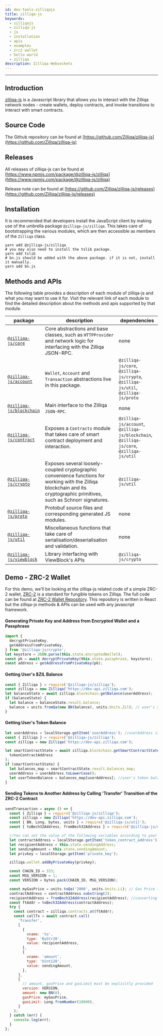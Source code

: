 ```yaml
---
id: dev-tools-zilliqajs
title: zilliqa-js
keywords:
  - zilliqajs
  - zilliqa-js
  - js
  - installation
  - apis
  - examples
  - zrc2 wallet
  - hello world
  - zilliqa
description: Zilliqa Websockets
---
```


---

## Introduction

[zilliqa-js](https://github.com/Zilliqa/zilliqa-js) is a Javascript library that allows you to interact with the Zilliqa network nodes - create wallets, deploy contracts, and invoke transitions to interact with smart contracts.

## Source Code

The Github repository can be found at [https://github.com/Zilliqa/zilliqa-js](https://github.com/Zilliqa/zilliqa-js)

## Releases

All releases of zilliqa-js can be found at [https://www.npmjs.com/package/@zilliqa-js/zilliqa](https://www.npmjs.com/package/@zilliqa-js/zilliqa)

Release note can be found at [https://github.com/Zilliqa/zilliqa-js/releases](https://github.com/Zilliqa/zilliqa-js/releases)

## Installation

It is recommended that developers install the JavaScript client by making use
of the umbrella package `@zilliqa-js/zilliqa`. This takes care of bootstrapping the various modules, which are then accessible as members of the
`Zilliqa` class.

```shell
yarn add @zilliqa-js/zilliqa
# you may also need to install the tslib package.
yarn add tslib
# bn.js should be added with the above package. if it is not, install it manually.
yarn add bn.js
```

## Methods and APIs

The following table provides a description of each module of zilliqa-js and what you may want to use it for. Visit the relevant link of each module to find the detailed description about the methods and apis supported by that module.

| package                                                                                                        | description                                                                                                                                                               | dependencies                                                                            |
| -------------------------------------------------------------------------------------------------------------- | ------------------------------------------------------------------------------------------------------------------------------------------------------------------------- | --------------------------------------------------------------------------------------- |
| [`@zilliqa-js/core`](https://github.com/Zilliqa/zilliqa-js/tree/dev-dapp/packages/zilliqa-js-core)             | Core abstractions and base classes, such as `HTTPProvider` and network logic for interfacing with the Zilliqa JSON-RPC.                                                   | none                                                                                    |
| [`@zilliqa-js/account`](https://github.com/Zilliqa/zilliqa-js/tree/dev-dapp/packages/zilliqa-js-account)       | `Wallet`, `Account` and `Transaction` abstractions live in this package.                                                                                                  | `@zilliqa-js/core`, `@zilliqa-js/crypto`, `@zilliqa-js/util`, `@zilliqa-js/proto`       |
| [`@zilliqa-js/blockchain`](https://github.com/Zilliqa/zilliqa-js/tree/dev-dapp/packages/zilliqa-js-blockchain) | Main interface to the Zilliqa `JSON-RPC`.                                                                                                                                 | none                                                                                    |
| [`@zilliqa-js/contract`](https://github.com/Zilliqa/zilliqa-js/tree/dev-dapp/packages/zilliqa-js-contract)     | Exposes a `Contracts` module that takes care of smart contract deployment and interaction.                                                                                | `@zilliqa-js/account`, `@zilliqa-js/blockchain`, `@zilliqa-js/core`, `@zilliqa-js/util` |
| [`@zilliqa-js/crypto`](https://github.com/Zilliqa/zilliqa-js/tree/dev-dapp/packages/zilliqa-js-crypto)         | Exposes several loosely-coupled cryptographic convenience functions for working with the Zilliqa blockchain and its cryptographic primitives, such as Schnorr signatures. | `@zilliqa-js/util`                                                                      |
| [`@zilliqa-js/proto`](https://github.com/Zilliqa/zilliqa-js/tree/dev-dapp/packages/zilliqa-js-proto)           | Protobuf source files and corresponding generated JS modules.                                                                                                             | none                                                                                    |
| [`@zilliqa-js/util`](https://github.com/Zilliqa/zilliqa-js/tree/dev-dapp/packages/zilliqa-js-util)             | Miscellaneous functions that take care of serialisation/deserialisation and validation.                                                                                   | none                                                                                    |
| [`@zilliqa-js/viewblock`](https://github.com/Ashlar/zilliqa-js-viewblock)                                      | Library interfacing with ViewBlock's APIs                                                                                                                                 | `@zilliqa-js/crypto`                                                                    |

## Demo - ZRC-2 Wallet

For this demo, we'll be looking at the zilliqa-js related code of a simple ZRC-2 wallet, [ZRC-2](https://github.com/Zilliqa/ZRC/blob/master/zrcs/zrc-2.md) is a standard for fungible tokens on Zilliqa.
The full code can be found at [ZRC-2 Wallet Repository](https://github.com/arnavvohra/dev-portal-examples/tree/master/zrc-2-wallet). This repository is written in React but the zilliqa-js methods & APIs can be used with any javascript framework.

#### Generating Private Key and Address from Encrypted Wallet and a Passphrase

```javascript
import {
  decryptPrivateKey,
  getAddressFromPrivateKey,
} from '@zilliqa-js/crypto';
let keystore = JSON.parse(this.state.encryptedWallet);
const pk = await decryptPrivateKey(this.state.passphrase, keystore);
const address = getAddressFromPrivateKey(pk);
```

#### Getting User's $ZIL Balance

```javascript
const { Zilliqa } = require('@zilliqa-js/zilliqa');
const zilliqa = new Zilliqa('https://dev-api.zilliqa.com');
let balanceState = await zilliqa.blockchain.getBalance(userAddress);
if (balanceState) {
  let balance = balanceState.result.balance;
  balance = units.fromQa(new BN(balance), units.Units.Zil); // user's $zil balance
}
```

#### Getting User's Token Balance

```javascript
let userAddress = localStorage.getItem('userAddress'); //userAddress is retrieved from localStorage in this example
const { Zilliqa } = require('@zilliqa-js/zilliqa');
const zilliqa = new Zilliqa('https://dev-api.zilliqa.com');

let smartContractState = await zilliqa.blockchain.getSmartContractState(
  tokenContractAddress
);
if (smartContractState) {
  let balances_map = smartContractState.result.balances_map;
  userAddress = userAddress.toLowerCase();
  let userTokenBalance = balances_map[userAddress]; //user's token balance
}
```

#### Sending Tokens to Another Address by Calling 'Transfer' Transition of the ZRC-2 Contract

```javascript
sendTransaction = async () => {
  const { Zilliqa } = require('@zilliqa-js/zilliqa');
  const zilliqa = new Zilliqa('https://dev-api.zilliqa.com');
  const { BN, Long, bytes, units } = require('@zilliqa-js/util');
  const { toBech32Address, fromBech32Address } = require('@zilliqa-js/crypto');

  //You can set the value of the following variables according to your liking
  let contractAddress = localStorage.getItem('token_contract_address');
  let recipientAddress = this.state.sendingAddress;
  let sendingAmount = this.state.sendingAmount;
  let privkey = localStorage.getItem('private_key');

  zilliqa.wallet.addByPrivateKey(privkey);

  const CHAIN_ID = 333;
  const MSG_VERSION = 1;
  const VERSION = bytes.pack(CHAIN_ID, MSG_VERSION);

  const myGasPrice = units.toQa('2000', units.Units.Li); // Gas Price that will be used by all transactions
  contractAddress = contractAddress.substring(2);
  recipientAddress = fromBech32Address(recipientAddress); //converting to ByStr20 format
  const ftAddr = toBech32Address(contractAddress);
  try {
    const contract = zilliqa.contracts.at(ftAddr);
    const callTx = await contract.call(
      'Transfer',
      [
        {
          vname: 'to',
          type: 'ByStr20',
          value: recipientAddress,
        },
        {
          vname: 'amount',
          type: 'Uint128',
          value: sendingAmount,
        },
      ],
      {
        // amount, gasPrice and gasLimit must be explicitly provided
        version: VERSION,
        amount: new BN(0),
        gasPrice: myGasPrice,
        gasLimit: Long.fromNumber(10000),
      }
    );
  } catch (err) {
    console.log(err);
  }
};
```
